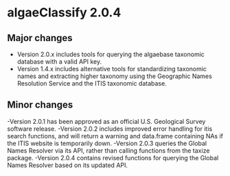 # algaeClassify 2.0.4

## Major changes

- Version 2.0.x includes tools for querying the algaebase taxonomic database with a valid API key.
- Version 1.4.x includes alternative tools for standardizing taxonomic names
and extracting higher taxonomy using the Geographic Names Resolution Service and 
the ITIS taxonomic database.

## Minor changes

-Version 2.0.1 has been approved as an official U.S. Geological Survey software release.
-Version 2.0.2 includes improved error handling for itis search functions, and will return
a warning and data.frame containing NAs if the ITIS website is temporarily down.
-Version 2.0.3 queries the Global Names Resolver via its API, rather than calling
  functions from the taxize package.
-Version 2.0.4 contains revised functions for querying the Global Names Resolver based on its updated API.